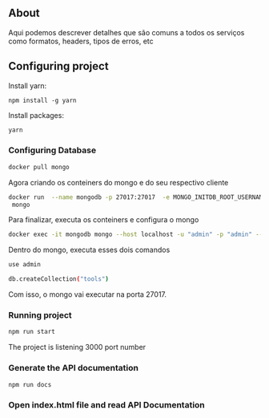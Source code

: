 ## About 

Aqui podemos descrever detalhes que são comuns a todos os serviços como formatos, headers, tipos de erros, etc

## Configuring project

Install yarn:
```
npm install -g yarn
```

Install packages:
```sh
yarn
```

### Configuring Database

```sh
docker pull mongo
```

Agora criando os conteiners do mongo e do seu respectivo cliente

```sh
docker run  --name mongodb -p 27017:27017  -e MONGO_INITDB_ROOT_USERNAME="admin"  -e MONGO_INITDB_ROOT_PASSWORD="admin"  -d
 mongo
```

Para finalizar, executa os conteiners e configura o  mongo

```sh
docker exec -it mongodb mongo --host localhost -u "admin" -p "admin" --authenticationDatabase admin 
```

Dentro do mongo, executa esses dois comandos
```sh
use admin 
```

```sh
db.createCollection("tools") 
```

Com isso, o mongo vai executar na porta 27017.

### Running project
```sh
npm run start 
```

The project is listening 3000 port number

### Generate the API documentation
```sh
npm run docs 
```
### Open index.html file and read API Documentation
